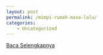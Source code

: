 ```yaml
---
layout: post
permalink: /mimpi-rumah-masa-lalu/
categories:
    - Uncategorized
---
```


[Baca Selengkapnya](/10)